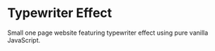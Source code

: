 # Typewriter Effect
Small one page website featuring typewriter effect using pure vanilla JavaScript. 
